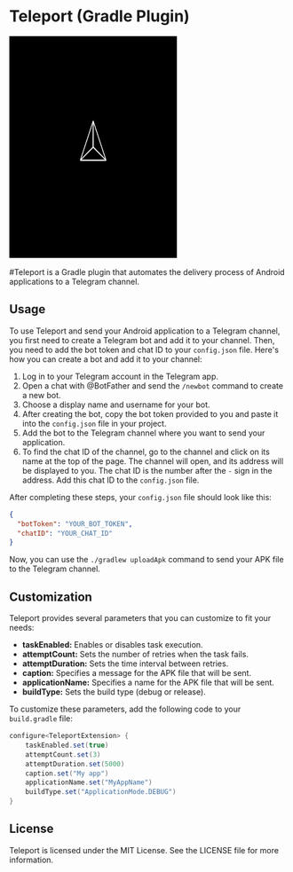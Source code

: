 

# Teleport (Gradle Plugin)

<img src="https://github.com/Mohsenabn78/teleport/blob/main/resource/logo.gif" alt="Teleport Logo" width="60%" height="400">

#Teleport is a Gradle plugin that automates the delivery process of Android applications to a Telegram channel.

## Usage

To use Teleport and send your Android application to a Telegram channel, you first need to create a Telegram bot and add it to your channel. Then, you need to add the bot token and chat ID to your `config.json` file. Here's how you can create a bot and add it to your channel:

1. Log in to your Telegram account in the Telegram app.
2. Open a chat with @BotFather and send the `/newbot` command to create a new bot.
3. Choose a display name and username for your bot.
4. After creating the bot, copy the bot token provided to you and paste it into the `config.json` file in your project.
5. Add the bot to the Telegram channel where you want to send your application.
6. To find the chat ID of the channel, go to the channel and click on its name at the top of the page. The channel will open, and its address will be displayed to you. The chat ID is the number after the `-` sign in the address. Add this chat ID to the `config.json` file.

After completing these steps, your `config.json` file should look like this:

```json
{
  "botToken": "YOUR_BOT_TOKEN",
  "chatID": "YOUR_CHAT_ID"
}
```

Now, you can use the `./gradlew uploadApk` command to send your APK file to the Telegram channel.

## Customization

Teleport provides several parameters that you can customize to fit your needs:

- **taskEnabled:** Enables or disables task execution.
- **attemptCount:** Sets the number of retries when the task fails.
- **attemptDuration:** Sets the time interval between retries.
- **caption:** Specifies a message for the APK file that will be sent.
- **applicationName:** Specifies a name for the APK file that will be sent.
- **buildType:** Sets the build type (debug or release).

To customize these parameters, add the following code to your `build.gradle` file:

```groovy
configure<TeleportExtension> {
    taskEnabled.set(true)
    attemptCount.set(3)
    attemptDuration.set(5000)
    caption.set("My app")
    applicationName.set("MyAppName")
    buildType.set("ApplicationMode.DEBUG")
}
```

## License

Teleport is licensed under the MIT License. See the LICENSE file for more information.

